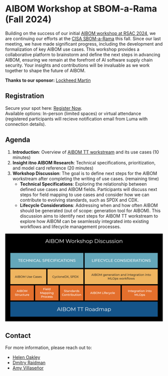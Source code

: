 # AIBOM Workshop at SBOM-a-Rama (Fall 2024)

Building on the success of our initial [AIBOM workshop at RSAC 2024](https://github.com/aibom-squad/rsa-2024), we are continuing our efforts at the [CISA SBOM-a-Rama](https://www.cisa.gov/news-events/events/sbom-rama-fall-2024) this fall. Since our last meeting, we have made significant progress, including the development and formalization of key AIBOM use cases. This workshop provides a collaborative platform to brainstorm and define the next steps in advancing AIBOM, ensuring we remain at the forefront of AI software supply chain security. Your insights and contributions will be invaluable as we work together to shape the future of AIBOM.

**Thanks to our sponsor:** [Lockheed Martin](https://www.lockheedmartin.com/)


## Registration

Secure your spot here: [Register Now](https://lu.ma/ic56tefk).  
Available options: In-person (limited spaces) or virtual attendance (registered participants will recieve notification email from Luma with connection details).

## Agenda

1. **Introduction**: Overview of [AIBOM TT workstream](https://github.com/aibom-squad/AIBOM-Tiger-Team) and its use cases (10 minutes)
2. **Insight itno AIBOM Research**: Technical specifications, prioritization, and model card reference (20 minutes)
3. **Workshop Discussion**: The goal is to define next steps for the AIBOM workstream after completing the writing of use cases. (remaining time)
   - **Technical Specifications**: Exploring the relationship between defined use cases and AIBOM fields. Participants will discuss next steps for field mapping to use cases and consider how we can contribute to evolving standards, such as SPDX and CDX.
   - **Lifecycle Considerations**: Addressing when and how often AIBOM should be generated (out of scope: generation tool for AIBOM). This discussion aims to identify next steps for AIBOM TT workstream to explore how AIBOM can be seamlessly integrated into existing workflows and lifecycle management processes.

![AIBOM Workshop](https://github.com/aibom-squad/SBOM-a-Rama_AIBOM_Fall2024/blob/main/images/AIBOM%20workshop%20discussion%20topics.png?raw=true)

## Contact

For more information, please reach out to:
- [Helen Oakley](https://www.linkedin.com/in/helen-oakley/)
- [Dmitry Raidman](https://www.linkedin.com/in/draidman/)
- [Amy Villaseñor](https://www.linkedin.com/in/amyvillasenor/)
